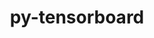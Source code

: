 ---
title: "py-tensorboard"
layout: cache
categories: [package, develop-2024-08-04]
meta: {"versions": ["2.11.2", "2.14.1", "2.16.2", "2.17.0"], "compilers": ["apple-clang@=15.0.0", "gcc@=11.4.0"], "oss": ["ubuntu22.04", "ventura"], "platforms": ["darwin", "linux"], "targets": ["aarch64", "neoverse_v1", "x86_64_v3"], "stacks": ["e4s-neoverse_v1", "ml-darwin-aarch64-mps", "ml-linux-x86_64-cpu", "ml-linux-x86_64-cuda", "ml-linux-x86_64-rocm", "root"], "num_specs": 10, "num_specs_by_stack": {"ml-darwin-aarch64-mps": 2, "root": 10, "e4s-neoverse_v1": 2, "ml-linux-x86_64-cpu": 4, "ml-linux-x86_64-cuda": 4, "ml-linux-x86_64-rocm": 2}}
spec_details: [{"hash": "pw6oictspaicdmzjrzlzobfzuuqzl7xi", "compiler": "apple-clang@=15.0.0", "versions": ["2.11.2"], "os": "ventura", "platform": "darwin", "target": "aarch64", "variants": ["build_system=python_pip"], "stacks": ["ml-darwin-aarch64-mps", "root"], "size": "-", "tarball": "https://binaries.spack.io/releases/develop-2024-08-04/build_cache/darwin-ventura-aarch64/apple-clang-15.0.0/py-tensorboard-2.11.2/darwin-ventura-aarch64-apple-clang-15.0.0-py-tensorboard-2.11.2-pw6oictspaicdmzjrzlzobfzuuqzl7xi.spack"}, {"hash": "u5j4h3eeyat5r7ytda63ivl3ijgcpzkd", "compiler": "apple-clang@=15.0.0", "versions": ["2.17.0"], "os": "ventura", "platform": "darwin", "target": "aarch64", "variants": ["build_system=python_pip"], "stacks": ["ml-darwin-aarch64-mps", "root"], "size": "-", "tarball": "https://binaries.spack.io/releases/develop-2024-08-04/build_cache/darwin-ventura-aarch64/apple-clang-15.0.0/py-tensorboard-2.17.0/darwin-ventura-aarch64-apple-clang-15.0.0-py-tensorboard-2.17.0-u5j4h3eeyat5r7ytda63ivl3ijgcpzkd.spack"}, {"hash": "d7aqqyoi5dup774l3kdd4yp6empdrylb", "compiler": "gcc@=11.4.0", "versions": ["2.11.2"], "os": "ubuntu22.04", "platform": "linux", "target": "neoverse_v1", "variants": ["build_system=python_pip"], "stacks": ["e4s-neoverse_v1", "root"], "size": "-", "tarball": "https://binaries.spack.io/releases/develop-2024-08-04/build_cache/linux-ubuntu22.04-neoverse_v1/gcc-11.4.0/py-tensorboard-2.11.2/linux-ubuntu22.04-neoverse_v1-gcc-11.4.0-py-tensorboard-2.11.2-d7aqqyoi5dup774l3kdd4yp6empdrylb.spack"}, {"hash": "qvkwgd4lr6jnqonmhmk5ini6amg6feq2", "compiler": "gcc@=11.4.0", "versions": ["2.16.2"], "os": "ubuntu22.04", "platform": "linux", "target": "neoverse_v1", "variants": ["build_system=python_pip"], "stacks": ["e4s-neoverse_v1", "root"], "size": "-", "tarball": "https://binaries.spack.io/releases/develop-2024-08-04/build_cache/linux-ubuntu22.04-neoverse_v1/gcc-11.4.0/py-tensorboard-2.16.2/linux-ubuntu22.04-neoverse_v1-gcc-11.4.0-py-tensorboard-2.16.2-qvkwgd4lr6jnqonmhmk5ini6amg6feq2.spack"}, {"hash": "fubso4uzjsywqo6oosbebxr6o4kv5epj", "compiler": "gcc@=11.4.0", "versions": ["2.11.2"], "os": "ubuntu22.04", "platform": "linux", "target": "x86_64_v3", "variants": ["build_system=python_pip"], "stacks": ["ml-linux-x86_64-cpu", "root", "ml-linux-x86_64-cuda"], "size": "-", "tarball": "https://binaries.spack.io/releases/develop-2024-08-04/build_cache/linux-ubuntu22.04-x86_64_v3/gcc-11.4.0/py-tensorboard-2.11.2/linux-ubuntu22.04-x86_64_v3-gcc-11.4.0-py-tensorboard-2.11.2-fubso4uzjsywqo6oosbebxr6o4kv5epj.spack"}, {"hash": "euxbe5jatpitc4segmmhfq6i73avwuh5", "compiler": "gcc@=11.4.0", "versions": ["2.16.2"], "os": "ubuntu22.04", "platform": "linux", "target": "x86_64_v3", "variants": ["build_system=python_pip"], "stacks": ["ml-linux-x86_64-cpu", "ml-linux-x86_64-rocm", "root", "ml-linux-x86_64-cuda"], "size": "-", "tarball": "https://binaries.spack.io/releases/develop-2024-08-04/build_cache/linux-ubuntu22.04-x86_64_v3/gcc-11.4.0/py-tensorboard-2.16.2/linux-ubuntu22.04-x86_64_v3-gcc-11.4.0-py-tensorboard-2.16.2-euxbe5jatpitc4segmmhfq6i73avwuh5.spack"}, {"hash": "sqmzudplc76zbe7gxbeudcr2qi6nkirm", "compiler": "gcc@=11.4.0", "versions": ["2.11.2"], "os": "ubuntu22.04", "platform": "linux", "target": "x86_64_v3", "variants": ["build_system=python_pip"], "stacks": ["root"], "size": "-", "tarball": "https://binaries.spack.io/releases/develop-2024-08-04/build_cache/linux-ubuntu22.04-x86_64_v3/gcc-11.4.0/py-tensorboard-2.11.2/linux-ubuntu22.04-x86_64_v3-gcc-11.4.0-py-tensorboard-2.11.2-sqmzudplc76zbe7gxbeudcr2qi6nkirm.spack"}, {"hash": "dg7d6uvhznxh5zuvs3weaa2suxgyz5kr", "compiler": "gcc@=11.4.0", "versions": ["2.14.1"], "os": "ubuntu22.04", "platform": "linux", "target": "x86_64_v3", "variants": ["build_system=python_pip"], "stacks": ["ml-linux-x86_64-cpu", "root", "ml-linux-x86_64-cuda"], "size": "-", "tarball": "https://binaries.spack.io/releases/develop-2024-08-04/build_cache/linux-ubuntu22.04-x86_64_v3/gcc-11.4.0/py-tensorboard-2.14.1/linux-ubuntu22.04-x86_64_v3-gcc-11.4.0-py-tensorboard-2.14.1-dg7d6uvhznxh5zuvs3weaa2suxgyz5kr.spack"}, {"hash": "psimtywa7jmcunlnh7janwkzcklp226y", "compiler": "gcc@=11.4.0", "versions": ["2.17.0"], "os": "ubuntu22.04", "platform": "linux", "target": "x86_64_v3", "variants": ["build_system=python_pip"], "stacks": ["ml-linux-x86_64-cpu", "ml-linux-x86_64-rocm", "root", "ml-linux-x86_64-cuda"], "size": "-", "tarball": "https://binaries.spack.io/releases/develop-2024-08-04/build_cache/linux-ubuntu22.04-x86_64_v3/gcc-11.4.0/py-tensorboard-2.17.0/linux-ubuntu22.04-x86_64_v3-gcc-11.4.0-py-tensorboard-2.17.0-psimtywa7jmcunlnh7janwkzcklp226y.spack"}, {"hash": "nwuvdyz5igislfaz7n26zuvxphx7lp5f", "compiler": "gcc@=11.4.0", "versions": ["2.16.2"], "os": "ubuntu22.04", "platform": "linux", "target": "x86_64_v3", "variants": ["build_system=python_pip"], "stacks": ["root"], "size": "-", "tarball": "https://binaries.spack.io/releases/develop-2024-08-04/build_cache/linux-ubuntu22.04-x86_64_v3/gcc-11.4.0/py-tensorboard-2.16.2/linux-ubuntu22.04-x86_64_v3-gcc-11.4.0-py-tensorboard-2.16.2-nwuvdyz5igislfaz7n26zuvxphx7lp5f.spack"}]
---